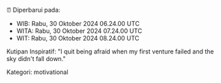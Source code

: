 ⏰ Diperbarui pada:
- WIB: Rabu, 30 Oktober 2024 06.24.00 UTC
- WITA: Rabu, 30 Oktober 2024 07.24.00 UTC
- WIT: Rabu, 30 Oktober 2024 08.24.00 UTC

Kutipan Inspiratif:
"I quit being afraid when my first venture failed and the sky didn't fall down."


Kategori: motivational

